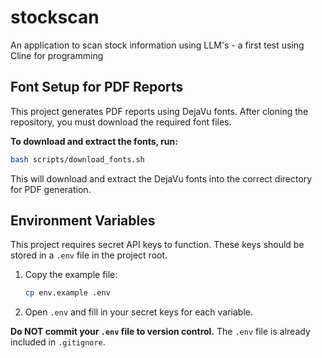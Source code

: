 # stockscan
An application to scan stock information using LLM's - a first test using Cline for programming

## Font Setup for PDF Reports

This project generates PDF reports using DejaVu fonts. After cloning the repository, you must download the required font files.

**To download and extract the fonts, run:**
```bash
bash scripts/download_fonts.sh
```

This will download and extract the DejaVu fonts into the correct directory for PDF generation.

## Environment Variables

This project requires secret API keys to function. These keys should be stored in a `.env` file in the project root.

1. Copy the example file:
   ```bash
   cp env.example .env
   ```
2. Open `.env` and fill in your secret keys for each variable.

**Do NOT commit your `.env` file to version control.** The `.env` file is already included in `.gitignore`.

